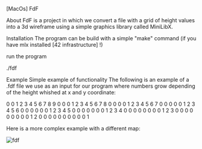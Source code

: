 [MacOs] FdF

About
FdF is a project in which we convert a file with a grid of height values into a 3d wireframe using a simple graphics library called MiniLibX.

Installation
The program can be build with a simple "make" command (if you have mlx installed [42 infrastructure] !)

run the program

./fdf

Example
Simple example of functionality
The following is an example of a .fdf file we use as an input for our program where numbers grow depending of the height whished at x and y coordinate:

0 0 1 2 3 4 5 6 7 8 9
0 0 0 1 2 3 4 5 6 7 8
0 0 0 0 1 2 3 4 5 6 7
0 0 0 0 0 1 2 3 4 5 6
0 0 0 0 0 0 1 2 3 4 5
0 0 0 0 0 0 0 1 2 3 4
0 0 0 0 0 0 0 0 1 2 3
0 0 0 0 0 0 0 0 0 1 2
0 0 0 0 0 0 0 0 0 0 1


Here is a more complex example with a different map:

![fdf](https://github.com/user-attachments/assets/238dc0df-04dd-45e6-8f7a-2eb2cc0e98b0)
